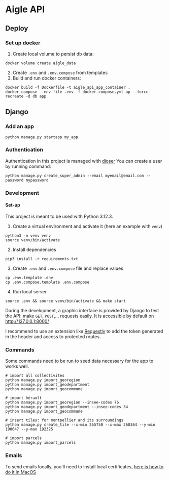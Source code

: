 # Aigle API

## Deploy

### Set up docker

1. Create local volume to persist db data:

```
docker volume create aigle_data
```

2. Create `.env` and `.env.compose` from templates
3. Build and run docker containers:

```
docker build -f Dockerfile -t aigle_api_app_container .
docker-compose --env-file .env -f docker-compose.yml up --force-recreate -d db app
```

## Django

### Add an app

```
python manage.py startapp my_app
```

### Authentication

Authentication in this project is managed with [djoser](https://djoser.readthedocs.io/en/latest/getting_started.html)
You can create a user by running command:

```
python manage.py create_super_admin --email myemail@email.com --password mypassword
```

### Development

#### Set-up

This project is meant to be used with Python 3.12.3.

1. Create a virtual environment and activate it (here an example with `venv`)

```
python3 -m venv venv
source venv/bin/activate
```

2. Install dependencies

```
pip3 install -r requirements.txt
```

3. Create `.env` and `.env.compose` file and replace values

```
cp .env.template .env
cp .env.compose.template .env.compose
```

4. Run local server

```
source .env && source venv/bin/activate && make start
```

During the development, a graphic interface is provided by Django to test the API: make `GET`, `POST`,... requests easily. It is accessible by default on http://127.0.0.1:8000/

I recommend to use an extension like [Requestly](https://chromewebstore.google.com/detail/requestly-intercept-modif/mdnleldcmiljblolnjhpnblkcekpdkpa) to add the token generated in the header and access to protected routes.

### Commands

Some commands need to be run to seed data necessary for the app to works well.

```
# import all collectivites
python manage.py import_georegion
python manage.py import_geodepartment
python manage.py import_geocommune

# import hérault
python manage.py import_georegion --insee-codes 76
python manage.py import_geodepartment --insee-codes 34
python manage.py import_geocommune

# insert tiles: for montpellier and its surroundings
python manage.py create_tile --x-min 265750 --x-max 268364 --y-min 190647 --y-max 192325

# import parcels
python manage.py import_parcels
```

### Emails

To send emails locally, you'll need to install local certificates, [here is how to do it in MacOS](https://korben.info/ssl-sslcertverificationerror-ssl-certificate_verify_failed-certificate-verify-failed-unable-to-get-local-issuer-certificate-_ssl-c1129.html)
